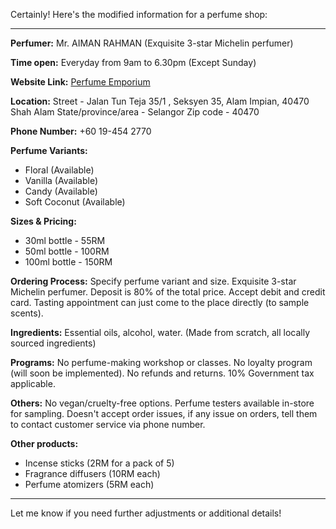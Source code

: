 Certainly! Here's the modified information for a perfume shop:

---

**Perfumer:**
Mr. AIMAN RAHMAN (Exquisite 3-star Michelin perfumer)

**Time open:**
Everyday from 9am to 6.30pm (Except Sunday)

**Website Link:**
[Perfume Emporium](https://luxury-perfumes.gamma.site/)

**Location:**
Street - Jalan Tun Teja 35/1 , Seksyen 35, Alam Impian, 40470 Shah Alam
State/province/area - Selangor
Zip code - 40470

**Phone Number:**
+60 19-454 2770

**Perfume Variants:**
- Floral (Available)
- Vanilla (Available)
- Candy (Available)
- Soft Coconut (Available)

**Sizes & Pricing:**
- 30ml bottle - 55RM
- 50ml bottle - 100RM
- 100ml bottle - 150RM

**Ordering Process:**
Specify perfume variant and size.
Exquisite 3-star Michelin perfumer.
Deposit is 80% of the total price.
Accept debit and credit card.
Tasting appointment can just come to the place directly (to sample scents).

**Ingredients:**
Essential oils, alcohol, water. (Made from scratch, all locally sourced ingredients)

**Programs:**
No perfume-making workshop or classes.
No loyalty program (will soon be implemented).
No refunds and returns.
10% Government tax applicable.

**Others:**
No vegan/cruelty-free options.
Perfume testers available in-store for sampling.
Doesn't accept order issues, if any issue on orders, tell them to contact customer service via phone number.

**Other products:**
- Incense sticks (2RM for a pack of 5)
- Fragrance diffusers (10RM each)
- Perfume atomizers (5RM each)

---

Let me know if you need further adjustments or additional details!
